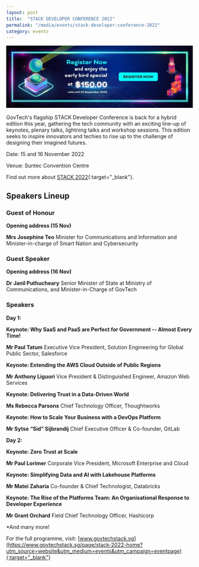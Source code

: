 ```yaml
---
layout: post
title:  "STACK DEVELOPER CONFERENCE 2022"
permalink: "/media/events/stack-developer-conference-2022"
category: events
---
```


![STACK 2022 Early Bird](/images/media/events/STACK2022-EarlyBird.jpg)
 
GovTech's flagship STACK Developer Conference is back for a hybrid edition this year, gathering the tech community with an exciting line-up of keynotes, plenary talks, lightning talks and workshop sessions. This edition seeks to inspire innovators and techies to rise up to the challenge of designing their imagined futures.

Date: 15 and 16 November 2022

Venue: Suntec Convention Centre

Find out more about [STACK 2022](https://www.govtechstack.sg/page/stack-2022-home?utm_source=website&utm_medium=events&utm_campaign=eventpage){:target="_blank"}.

## Speakers Lineup

### Guest of Honour

**Opening address (15 Nov)**

**Mrs Josephine Teo**
Minister for Communications and Information and Minister-in-charge of Smart Nation and Cybersecurity

### Guest Speaker

**Opening address (16 Nov)**

**Dr Janil Puthucheary**
Senior Minister of State at Ministry of Communications, and Minister-in-Charge of GovTech

### Speakers

**Day 1:**

**Keynote: Why SaaS and PaaS are Perfect for Government -- Almost Every Time!**

**Mr Paul Tatum** 
Executive Vice President, Solution Engineering for Global Public Sector, Salesforce

**Keynote: Extending the AWS Cloud Outside of Public Regions**

**Mr Anthony Liguori** 
Vice President & Distinguished Engineer, Amazon Web Services

**Keynote: Delivering Trust in a Data-Driven World**

**Ms Rebecca Parsons** 
Chief Technology Officer, Thoughtworks

**Keynote: How to Scale Your Business with a DevOps Platform**

**Mr Sytse “Sid” Sijbrandij** 
Chief Executive Officer & Co-founder, GitLab


**Day 2:**

**Keynote: Zero Trust at Scale**

**Mr Paul Lorimer** 
Corporate Vice President, Microsoft Enterprise and Cloud

**Keynote: Simplifying Data and AI with Lakehouse Platforms**

**Mr Matei Zaharia** 
Co-founder & Chief Technologist, Databricks

**Keynote: The Rise of the Platforms Team: An Organisational Response to Developer Experience**

**Mr Grant Orchard** 
Field Chief Technology Officer, Hashicorp

*And many more!

For the full programme, visit: [www.govtechstack.sg](https://www.govtechstack.sg/page/stack-2022-home?utm_source=website&utm_medium=events&utm_campaign=eventpage){:target="_blank"}



